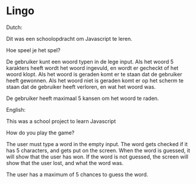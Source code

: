# Lingo

Dutch:

Dit was een schoolopdracht om Javascript te leren.


Hoe speel je het spel?

De gebruiker kunt een woord typen in de lege input.
Als het woord 5 karakters heeft wordt het woord ingevuld, en wordt er gecheckt of het woord klopt.
Als het woord is geraden komt er te staan dat de gebruiker heeft gewonnen.
Als het woord niet is geraden komt er op het scherm te staan dat de gebruiker heeft verloren, en wat het woord was.

De gebruiker heeft maximaal 5 kansen om het woord te raden.




English:

This was a school project to learn Javascript


How do you play the game?

The user must type a word in the empty input.
The word gets checked if it has 5 characters, and gets put on the screen.
When the word is guessed, it will show that the user has won.
If the word is not guessed, the screen will show that the user lost, and what the word was.


The user has a maximum of 5 chances to guess the word.



